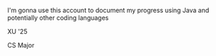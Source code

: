 I'm gonna use this account to document my progress using Java and potentially other coding languages

XU '25

CS Major
